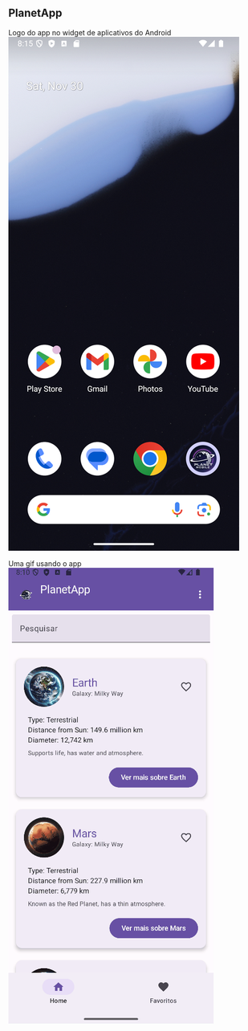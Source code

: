 ## PlanetApp

Logo do app no widget de aplicativos do Android
![phoneHomePage](./app/src/main/res/drawable/phone_screen.png)


Uma gif usando o app
![planetApp](./app/src/main/res/drawable/planet_app_mobile.gif)
